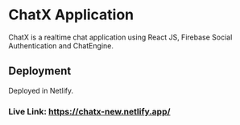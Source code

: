 # ChatX Application
ChatX is a realtime chat application using React JS, Firebase Social Authentication and ChatEngine.
## Deployment
Deployed in Netlify.
### Live Link: https://chatx-new.netlify.app/
